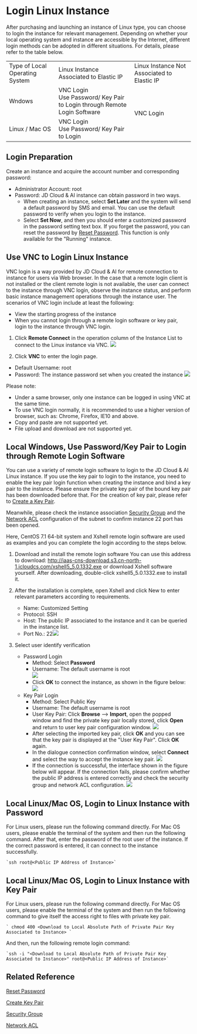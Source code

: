 # Login Linux Instance
After purchasing and launching an instance of Linux type, you can choose to login the instance for relevant management. Depending on whether your local operating system and instance are accessible by the Internet, different login methods can be adopted in different situations. For details, please refer to the table below.
<table>
   <tr>
      <td> Type of Local Operating System </td>
      <td> Linux Instance Associated to Elastic IP  </td>
      <td> Linux Instance Not Associated to Elastic IP </td>
   </tr>
   <tr>
      <td> Wndows </td>
      <td> VNC Login<br>Use Password/ Key Pair to Login through Remote Login Software  </td>
      <td rowspan="2"> VNC Login </td>
   </tr>
   <tr>     
      <td> Linux / Mac OS</td>
      <td> VNC Login<br>Use Password/ Key Pair to Login   </td>
   </tr>
</table>

## Login Preparation
Create an instance and acquire the account number and corresponding password:

* Administrator Account: root
* Password: JD Cloud & AI instance can obtain password in two ways.
  * When creating an instance, select **Set Later** and the system will send a default password by SMS and email. You can use the default password to verify when you login to the instance.
  * Select **Set Now**, and then you should enter a customized password in the password setting text box. If you forget the password, you can reset the password by [Reset Password](../Operation-Guide/Instance/Reset-Password.md). This function is only available for the "Running" instance.

## Use VNC to Login Linux Instance
VNC login is a way provided by JD Cloud & AI for remote connection to instance for users via Web browser. In the case that a remote login client is not installed or the client remote login is not available, the user can connect to the instance through VNC login, observe the instance status, and perform basic instance management operations through the instance user.
The scenarios of VNC login include at least the following:

* View the starting progress of the instance
* When you cannot login through a remote login software or key pair, login to the instance through VNC login.

1. Click **Remote Connect** in the operation column of the Instance List to connect to the Linux instance via VNC.
![](../../../../image/vm/Getting-Start-Linux-Connect-console.png)

2. Click **VNC** to enter the login page.
* Default Username: root        
* Password: The instance password set when you created the instance 
![](../../../../image/vm/Getting-Start-Linux-Connect-vnc.png)

Please note:

* Under a same browser, only one instance can be logged in using VNC at the same time.
* To use VNC login normally, it is recommended to use a higher version of browser, such as: Chrome, Firefox, IE10 and above.
* Copy and paste are not supported yet.
* File upload and download are not supported yet.

## Local Windows, Use Password/Key Pair to Login through Remote Login Software
You can use a variety of remote login software to login to the JD Cloud & AI Linux instance. If you use the key pair to login to the instance, you need to enable the key pair login function when creating the instance and bind a key pair to the instance. Please ensure the private key pair of the bound key pair has been downloaded before that. For the creation of key pair, please refer to [Create a Key Pair](../Operation-Guide/Key-Pair/Create-Keypair.md).

Meanwhile, please check the instance association [Security Group](http://docs.jdcloud.com/en/virtual-private-cloud/security-group-features) and the [Network ACL](http://docs.jdcloud.com/en/virtual-private-cloud/network-acl-features) configuration of the subnet to confirm instance 22 port has been opened.

Here, CentOS 7.1 64-bit system and Xshell remote login software are used as examples and you can complete the login according to the steps below.

1. Download and install the remote login software
    You can use this address to download: http://iaas-cns-download.s3.cn-north-1.jcloudcs.com/xshell5_5.0.1332.exe or download Xshell software yourself.
    After downloading, double-click xshell5_5.0.1332.exe to install it.

2. After the installation is complete, open Xshell and click New to enter relevant parameters according to requirements.

	* Name: Customized Setting
	* Protocol: SSH
	* Host: The public IP associated to the instance and it can be queried in the instance list.
	* Port No.: 22![](../../../../image/vm/Getting-Start-Linux-Connect-linux-xshell.png)

3. Select user identify verification
	* Password Login
		* Method: Select **Password**
		* Username: The default username is root<br> ![](../../../../image/vm/Getting-Start-Linux-Connect-linux-xshell1.png)
		* Click **OK** to connect the instance, as shown in the figure below: <br>
![](../../../../image/vm/Getting-Start-Linux-Connect-linux-xshell2.png)
	* Key Pair Login
		* Method: Select Public Key
		* Username: The default username is root
		* User Key Pair: Click **Browse** --> **Import**, open the popped window and find the private key pair locally stored, click **Open** and return to user key pair configuration window. ![](../../../../image/vm/Getting-Start-Linux-Connect-linux-xshell3.png)
		* After selecting the imported key pair, click **OK** and you can see that the key pair is displayed at the "User Key Pair". Click **OK** again.
		* In the dialogue connection confirmation window, select **Connect** and select the way to accept the instance key pair. ![](../../../../image/vm/Getting-Start-Linux-Connect-linux-xshell4.png)
		* If the connection is successful, the interface shown in the figure below will appear. If the connection fails, please confirm whether the public IP address is entered correctly and check the security group and network ACL configuration. ![](../../../../image/vm/Getting-Start-Linux-Connect-linux-xshell5.png)

## Local Linux/Mac OS, Login to Linux Instance with Password
For Linux users, please run the following command directly. For Mac OS users, please enable the terminal of the system and then run the following command. After that, enter the password of the root user of the instance. If the correct password is entered, it can connect to the instance successfully.

```
`ssh root@<Public IP Address of Instance>`
```

## Local Linux/Mac OS, Login to Linux Instance with Key Pair
For Linux users, please run the following command directly. For Mac OS users, please enable the terminal of the system and then run the following command to give itself the access right to files with private key pair.

```
` chmod 400 <Download to Local Absolute Path of Private Pair Key Associated to Instance> `
```

And then, run the following remote login command:

```
`ssh -i "<Download to Local Absolute Path of Private Pair Key Associated to Instance>" root@<Public IP Address of Instance>`
```

## Related Reference

[Reset Password](../Operation-Guide/Instance/Reset-Password.md)

[Create Key Pair](../Operation-Guide/Key-Pair/Create-Keypair.md)

[Security Group](http://docs.jdcloud.com/en/virtual-private-cloud/security-group-features)

[Network ACL](http://docs.jdcloud.com/en/virtual-private-cloud/network-acl-features)


  [1]: ./images/Getting-Start-Linux-Connect-console.png "Getting-Start-Linux-Connect-console.png"
  [2]: ./images/Getting-Start-Linux-Connect-vnc.png "Getting-Start-Linux-Connect-vnc.png"
  [3]: ./images/Getting-Start-Linux-Connect-linux-xshell.png "Getting-Start-Linux-Connect-linux-xshell.png"
  [4]: ./images/Getting-Start-Linux-Connect-linux-xshell1.png "Getting-Start-Linux-Connect-linux-xshell1.png"
  [5]: ./images/Getting-Start-Linux-Connect-linux-xshell2.png "Getting-Start-Linux-Connect-linux-xshell2.png"
  [6]: ./images/Getting-Start-Linux-Connect-linux-xshell3.png "Getting-Start-Linux-Connect-linux-xshell3.png"
  [7]: ./images/Getting-Start-Linux-Connect-linux-xshell4.png "Getting-Start-Linux-Connect-linux-xshell4.png"
  [8]: ./images/Getting-Start-Linux-Connect-linux-xshell5.png "Getting-Start-Linux-Connect-linux-xshell5.png"